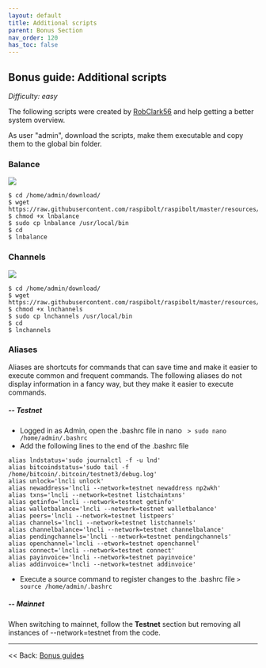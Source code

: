 ```yaml
---
layout: default
title: Additional scripts
parent: Bonus Section
nav_order: 120
has_toc: false
---
```

## Bonus guide: Additional scripts

*Difficulty: easy*

The following scripts were created by [RobClark56](https://github.com/robclark56) and help getting a better system overview.

As user "admin", download the scripts, make them executable and copy them to the global bin folder.

### Balance

![](images/60_balance.png)

```
$ cd /home/admin/download/
$ wget https://raw.githubusercontent.com/raspibolt/raspibolt/master/resources/lnbalance
$ chmod +x lnbalance
$ sudo cp lnbalance /usr/local/bin
$ cd
$ lnbalance
```


### Channels

![](images/60_channels.png)

```
$ cd /home/admin/download/
$ wget https://raw.githubusercontent.com/raspibolt/raspibolt/master/resources/lnchannels
$ chmod +x lnchannels
$ sudo cp lnchannels /usr/local/bin
$ cd
$ lnchannels
```

### Aliases
Aliases are shortcuts for commands that can save time and make it easier to execute common and frequent commands. The following aliases do not display information in a fancy way, but they make it easier to execute commands.

##### -- Testnet
* Logged in as Admin, open the .bashrc file in nano
``` > sudo nano /home/admin/.bashrc```
* Add the following lines to the end of the .bashrc file
```
alias lndstatus='sudo journalctl -f -u lnd'
alias bitcoindstatus='sudo tail -f /home/bitcoin/.bitcoin/testnet3/debug.log'
alias unlock='lncli unlock'
alias newaddress='lncli --network=testnet newaddress np2wkh'
alias txns='lncli --network=testnet listchaintxns'
alias getinfo='lncli --network=testnet getinfo'
alias walletbalance='lncli --network=testnet walletbalance'
alias peers='lncli --network=testnet listpeers'
alias channels='lncli --network=testnet listchannels'
alias channelbalance='lncli --network=testnet channelbalance'
alias pendingchannels='lncli --network=testnet pendingchannels'
alias openchannel='lncli --etwork=testnet openchannel'
alias connect='lncli --network=testnet connect'
alias payinvoice='lncli --network=testnet payinvoice'
alias addinvoice='lncli --network=testnet addinvoice'
```
* Execute a source command to register changes to the .bashrc file
``` > source /home/admin/.bashrc ```

##### -- Mainnet
When switching to mainnet, follow the **Testnet** section but removing all instances of --network=testnet from the code.

------

<< Back: [Bonus guides](raspibolt_60_bonus.md)
